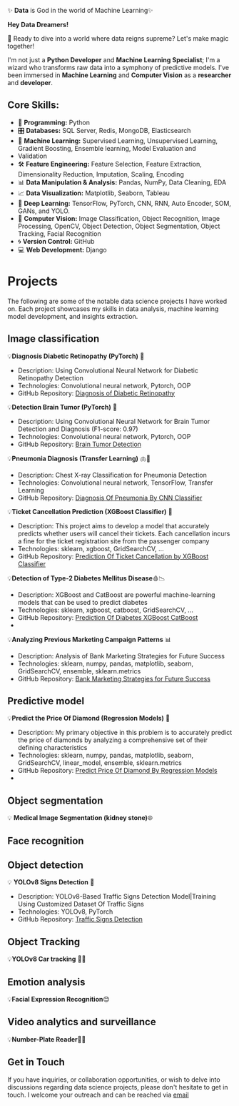 ✨ **Data** is God in the world of Machine Learning✨

**Hey Data Dreamers!**

🚀 Ready to dive into a world where data reigns supreme? Let's make magic together! 

I'm not just a **Python Developer** and **Machine Learning Specialist**; I'm a wizard who transforms raw data into a symphony of predictive models. I've been immersed in **Machine Learning** and **Computer Vision** as a **researcher** and **developer**.

## Core Skills:

- 🐍 **Programming:** Python
- 🎛️ **Databases:** SQL Server, Redis, MongoDB, Elasticsearch
- 🤖 **Machine Learning:** Supervised Learning, Unsupervised Learning, Gradient Boosting, Ensemble learning, Model Evaluation and
- Validation
- 🛠️ **Feature Engineering:** Feature Selection, Feature Extraction, Dimensionality Reduction,
Imputation, Scaling, Encoding
- 📊 **Data Manipulation & Analysis:** Pandas, NumPy, Data Cleaning, EDA 
- 📈 **Data Visualization:** Matplotlib, Seaborn, Tableau 
- 🧠 **Deep Learning:** TensorFlow, PyTorch, CNN, RNN, Auto Encoder, SOM, GANs, and YOLO. 
- 📸 **Computer Vision:** Image Classification, Object Recognition, Image Processing, OpenCV, Object Detection, Object Segmentation, Object Tracking, Facial Recognition
- 🌀 **Version Control:** GitHub 
- 💻 **Web Development:** Django


# Projects

The following are some of the notable data science projects I have worked on. Each project showcases my skills in data analysis, machine learning model development, and insights extraction.

## Image classification 
💡**Diagnosis Diabetic Retinopathy (PyTorch)** 👀

- Description: Using Convolutional Neural Network for Diabetic Retinopathy Detection
- Technologies: Convolutional neural network, Pytorch, OOP
- GitHub Repository: [Diagnosis of Diabetic Retinopathy](https://github.com/P-MLSpecialist/Diagnosis-of-Diabetic-Retinopathy)
  
💡**Detection Brain Tumor (PyTorch)** 🧠
- Description: Using Convolutional Neural Network for Brain Tumor Detection and Diagnosis (F1-score: 0.97)
- Technologies: Convolutional neural network, Pytorch, OOP
- GitHub Repository: [Brain Tumor Detection](https://github.com/P-MLSpecialist/Brain-Tumor-Detection)

💡**Pneumonia Diagnosis (Transfer Learning)** 🫁🤖
- Description: Chest X-ray Classification for Pneumonia Detection
- Technologies: Convolutional neural network, TensorFlow, Transfer Learning
- GitHub Repository: [Diagnosis Of Pneumonia By CNN Classifier](https://github.com/P-MLSpecialist/Diagnosis_Of_Pneumonia_By_CNN_Classifier)
   
💡**Ticket Cancellation Prediction (XGBoost Classifier)** 🎫
- Description: This project aims to develop a model that accurately predicts whether users will cancel their tickets. Each cancellation incurs a fine for the ticket registration site from the passenger company
- Technologies: sklearn, xgboost, GridSearchCV, ...
- GitHub Repository: [Prediction Of Ticket Cancellation by XGBoost Classifier](https://github.com/P-MLSpecialist/Prediction_Of_Ticket_Cancellation_Acc_98/tree/main)


💡**Detection of Type-2 Diabetes Mellitus Disease**🩸📉

- Description: XGBoost and CatBoost are powerful machine-learning models that can be used to predict diabetes
- Technologies: sklearn, xgboost, catboost, GridSearchCV, ...
- GitHub Repository: [Prediction Of Diabetes XGBoost CatBoost](https://github.com/P-MLSpecialist/Prediction_Of_Diabetes_XGBoost_CatBoost)
- 
💡**Analyzing Previous Marketing Campaign Patterns** 📊

- Description: Analysis of Bank Marketing Strategies for Future Success
- Technologies: sklearn, numpy, pandas, matplotlib, seaborn, GridSearchCV, ensemble, sklearn.metrics
- GitHub Repository: [Bank Marketing Strategies for Future Success](https://github.com/P-MLSpecialist/Bank_Marketing_Strategies_for_Future_Success)

## Predictive model
💡**Predict the Price Of Diamond (Regression Models)** 💍

- Description: My primary objective in this problem is to accurately predict the price of diamonds by analyzing a comprehensive set of their defining characteristics
- Technologies: sklearn, numpy, pandas, matplotlib, seaborn, GridSearchCV, linear_model, ensemble, sklearn.metrics
- GitHub Repository: [Predict Price Of Diamond By Regression Models](https://github.com/P-MLSpecialist/Predict_Price_Of_Diamond/tree/main)
- 
## Object segmentation
💡 **Medical Image Segmentation (kidney stone)**🌐

## Face recognition

## Object detection
💡 **YOLOv8 Signs Detection** 🚦

- Description: YOLOv8-Based Traffic Signs Detection Model|Training Using Customized Dataset Of Traffic Signs
- Technologies: YOLOv8, PyTorch
- GitHub Repository: [Traffic Signs Detection](https://github.com/P-MLSpecialist/Traffic-Signs-Detection-By-YOLOv8)
## Object Tracking
💡**YOLOv8 Car tracking** 🚗🎯

## Emotion analysis
💡**Facial Expression Recognition**😊

## Video analytics and surveillance
💡**Number-Plate Reader**🚗🔢


## Get in Touch
If you have inquiries, or collaboration opportunities, or wish to delve into discussions regarding data science projects, please don't hesitate to get in touch. I welcome your outreach and can be reached via [email](P.K.MLSpecialist@gmail.com)

